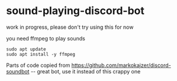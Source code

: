 # sound-playing-discord-bot

work in progress, please don't try using this for now

you need ffmpeg to play sounds

```
sudo apt update
sudo apt install -y ffmpeg
```

Parts of code copied from https://github.com/markokajzer/discord-soundbot -- great bot, use it instead of this crappy one
